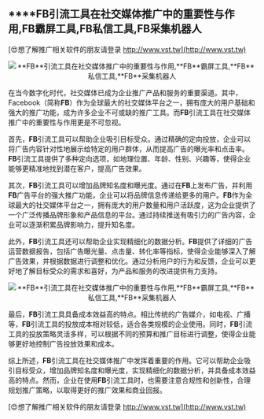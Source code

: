 ## ****FB**引流工具在社交媒体推广中的重要性与作用,**FB**霸屏工具,**FB**私信工具,**FB**采集机器人**

[😍想了解推广相关软件的朋友请登录 http://www.vst.tw](http://www.vst.tw)

 <center><img src="https://vst.tw/MP4/tuiguang/png/2.png" alt="**FB**引流工具在社交媒体推广中的重要性与作用,**FB**霸屏工具,**FB**私信工具,**FB**采集机器人"></center>

在当今数字化时代，社交媒体已成为企业推广产品和服务的重要渠道。其中，Facebook（简称**FB**）作为全球最大的社交媒体平台之一，拥有庞大的用户基础和强大的推广功能，成为许多企业不可或缺的推广工具。而**FB**引流工具在社交媒体推广中的重要性与作用更是不可忽视。

首先，**FB**引流工具可以帮助企业吸引目标受众。通过精确的定向投放，企业可以将广告内容针对性地展示给特定的用户群体，从而提高广告的曝光率和点击率。**FB**引流工具提供了多种定向选项，如地理位置、年龄、性别、兴趣等，使得企业能够更精准地找到潜在客户，提高广告效果。

其次，**FB**引流工具可以增加品牌知名度和曝光度。通过在**FB**上发布广告，并利用**FB**广告平台的强大推广功能，企业可以将品牌信息传递给更多的用户。**FB**作为全球最大的社交媒体平台之一，拥有庞大的用户数量和用户活跃度，这为企业提供了一个广泛传播品牌形象和产品信息的平台。通过持续推送有吸引力的广告内容，企业可以逐渐积累品牌影响力，提升知名度。

此外，**FB**引流工具还可以帮助企业实现精细化的数据分析。**FB**提供了详细的广告运营数据报告，包括广告曝光量、点击量、转化率等指标，使得企业能够深入了解广告效果，并根据数据进行调整和优化。通过分析用户的行为和反馈，企业可以更好地了解目标受众的需求和喜好，为产品和服务的改进提供有力支持。

 <center><img src="https://vst.tw/MP4/tuiguang/png/3.png" alt="**FB**引流工具在社交媒体推广中的重要性与作用,**FB**霸屏工具,**FB**私信工具,**FB**采集机器人"></center>

最后，**FB**引流工具具备成本效益高的特点。相比传统的广告媒介，如电视、广播等，**FB**引流工具的投放成本相对较低，适合各类规模的企业使用。同时，**FB**引流工具的投放策略灵活多样，可以根据不同的预算和推广目标进行调整，使得企业能够更好地控制广告投放效果和成本。

综上所述，**FB**引流工具在社交媒体推广中发挥着重要的作用。它可以帮助企业吸引目标受众，增加品牌知名度和曝光度，实现精细化的数据分析，并具备成本效益高的特点。然而，企业在使用**FB**引流工具时，也需要注意合规性和创新性，合理规划推广策略，以取得更好的推广效果和商业回报。

[😍想了解推广相关软件的朋友请登录 http://www.vst.tw](http://www.vst.tw)



